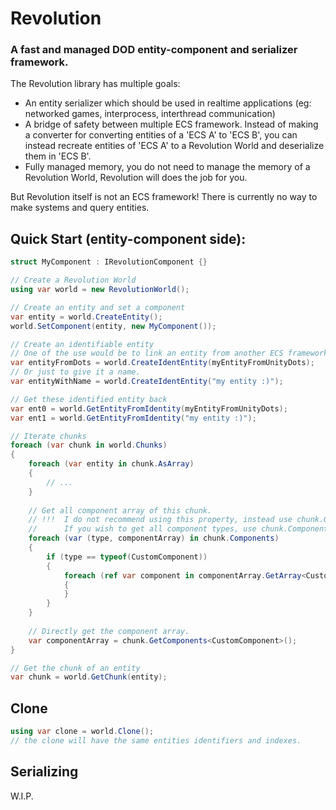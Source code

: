 ﻿# Revolution
### A fast and managed DOD entity-component and serializer framework.
    
The Revolution library has multiple goals:  
- An entity serializer which should be used in realtime applications (eg: networked games, interprocess, interthread communication)
- A bridge of safety between multiple ECS framework. Instead of making a converter for converting entities of a 'ECS A' to 'ECS B', you can instead recreate entities of 'ECS A' to a Revolution World and deserialize them in 'ECS B'.
- Fully managed memory, you do not need to manage the memory of a Revolution World, Revolution will does the job for you.

But Revolution itself is not an ECS framework! There is currently no way to make systems and query entities.

## Quick Start (entity-component side):
````c#
struct MyComponent : IRevolutionComponent {}

// Create a Revolution World
using var world = new RevolutionWorld();

// Create an entity and set a component
var entity = world.CreateEntity();
world.SetComponent(entity, new MyComponent());

// Create an identifiable entity
// One of the use would be to link an entity from another ECS framework
var entityFromDots = world.CreateIdentEntity(myEntityFromUnityDots);
// Or just to give it a name.
var entityWithName = world.CreateIdentEntity("my entity :)");

// Get these identified entity back
var ent0 = world.GetEntityFromIdentity(myEntityFromUnityDots);
var ent1 = world.GetEntityFromIdentity("my entity :)");

// Iterate chunks
foreach (var chunk in world.Chunks)
{
    foreach (var entity in chunk.AsArray)
    {
        // ...
    }
    
    // Get all component array of this chunk.
    // !!!  I do not recommend using this property, instead use chunk.GetComponents<T>()
    //      If you wish to get all component types, use chunk.ComponentTypes property.
    foreach (var (type, componentArray) in chunk.Components)
    {
        if (type == typeof(CustomComponent)) 
        {
            foreach (ref var component in componentArray.GetArray<CustomComponent>())
            {
            }
        }
    }
    
    // Directly get the component array.
    var componentArray = chunk.GetComponents<CustomComponent>();
}

// Get the chunk of an entity
var chunk = world.GetChunk(entity);
````

## Clone
````c#
using var clone = world.Clone();
// the clone will have the same entities identifiers and indexes.
````

## Serializing 
W.I.P.